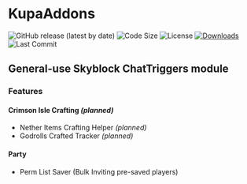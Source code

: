 # KupaAddons
<img src="https://img.shields.io/github/v/release/qpcic/KupaAddons?style=flat-square" alt="GitHub release (latest by date)">    <img src="https://img.shields.io/github/languages/code-size/qpcic/KupaAddons?style=flat-square" alt="Code Size">
    <img src="https://img.shields.io/github/license/qpcic/KupaAddons?style=flat-square" alt="License">
    <a href="https://github.com/qpcic/KupaAddons/releases/latest">
        <img src="https://img.shields.io/github/downloads/qpcic/KupaAddons/total?style=flat-square" alt="Downloads">
    </a>
    <img src="https://img.shields.io/github/last-commit/qpcic/KupaAddons?style=flat-square" alt="Last Commit">
    </br>
## General-use Skyblock ChatTriggers module
### Features
#### Crimson Isle Crafting _(planned)_
- Nether Items Crafting Helper _(planned)_
- Godrolls Crafted Tracker _(planned)_
#### Party
- Perm List Saver (Bulk Inviting pre-saved players)
